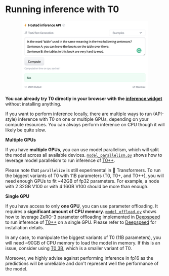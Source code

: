 # Running inference with T0

<p align="center">
    <img src="inference_widget.png" alt="Inference widget" width="400"/>
</p>

**You can already try T0 directly in your browser with the [inference widget](https://huggingface.co/bigscience/T0pp)** without installing anything.

If you want to perform inference locally, there are multiple ways to run (API-style) inference with T0 on one or multiple GPUs, depending on your compute resources. You can always perform inference on CPU though it will likely be quite slow.

**Multiple GPUs**

If you have **multiple GPUs**, you can use model parallelism, which will split the model across all available devices. [`model_parallelism.py`](model_parallelism.py) shows how to leverage model parallelism to run inference of [T0++](https://huggingface.co/bigscience/T0pp).

Please note that `parallelize` is still experimental in 🤗 Transformers. To run the biggest variants of T0 with 11B parameters (T0, T0+, and T0++), you will need enough GPUs to fit ~42GB of fp32 parameters. For example, a node with 2 32GB V100 or with 4 16GB V100 should be more than enough.

**Single GPU**

If you have access to only **one GPU**, you can use parameter offloading. It requires a **significant amount of CPU memory**. [`model_offload.py`](model_offload.py) shows how to leverage ZeRO-3 parameter offloading implemented in [Deepspeed](https://github.com/microsoft/DeepSpeed) to run inference of [T0++](https://huggingface.co/bigscience/T0pp) on a single GPU. Please refer to [Deepspeed](https://github.com/microsoft/DeepSpeed) for installation details.

In any case, to manipulate the biggest variants of T0 (11B parameters), you will need ~90GB of CPU memory to load the model in memory. If this is an issue, consider using [T0 3B](https://huggingface.co/bigscience/T0_3B), which is a smaller variant of T0.

Moreover, we highly advise against performing inference in fp16 as the predictions will be unreliable and don't represent well the performance of the model.
